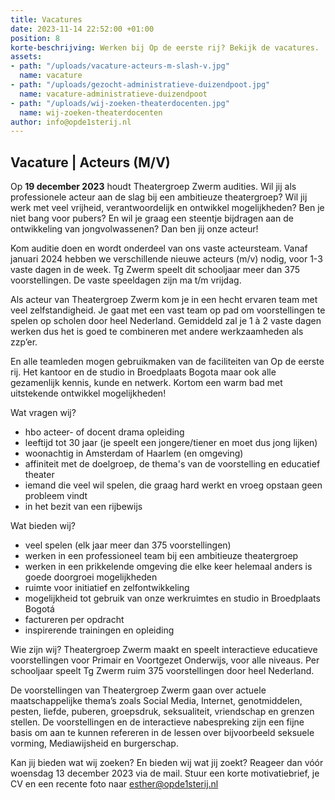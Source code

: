 ```yaml
---
title: Vacatures
date: 2023-11-14 22:52:00 +01:00
position: 8
korte-beschrijving: Werken bij Op de eerste rij? Bekijk de vacatures.
assets:
- path: "/uploads/vacature-acteurs-m-slash-v.jpg"
  name: vacature
- path: "/uploads/gezocht-administratieve-duizendpoot.jpg"
  name: vacature-administratieve-duizendpoot
- path: "/uploads/wij-zoeken-theaterdocenten.jpg"
  name: wij-zoeken-theaterdocenten
author: info@opde1sterij.nl
---
```


## Vacature | Acteurs (M/V)

Op **19 december 2023** houdt Theatergroep Zwerm audities. Wil jij als professionele acteur aan de slag bij een ambitieuze theatergroep? Wil jij werk met veel vrijheid, verantwoordelijk en ontwikkel mogelijkheden? Ben je niet bang voor pubers? En wil je graag een steentje bijdragen aan de ontwikkeling van jongvolwassenen? Dan ben jij onze acteur!

Kom auditie doen en wordt onderdeel van ons vaste acteursteam. Vanaf januari 2024 hebben we verschillende nieuwe acteurs (m/v) nodig, voor 1-3 vaste dagen in de week. Tg Zwerm speelt dit schooljaar meer dan 375 voorstellingen. De vaste speeldagen zijn ma t/m vrijdag.

Als acteur van Theatergroep Zwerm kom je in een hecht ervaren team met veel zelfstandigheid. Je gaat met een vast team op pad om voorstellingen te spelen op scholen door heel Nederland. Gemiddeld zal je 1 à 2 vaste dagen werken dus het is goed te combineren met andere werkzaamheden als zzp’er. 

En alle teamleden mogen gebruikmaken van de faciliteiten van Op de eerste rij. Het kantoor en de studio in Broedplaats Bogota maar ook alle gezamenlijk kennis, kunde en netwerk. Kortom een warm bad met uitstekende ontwikkel mogelijkheden! 

Wat vragen wij?
* hbo acteer- of docent drama opleiding 
* leeftijd tot 30 jaar (je speelt een jongere/tiener en moet dus jong lijken)
* woonachtig in Amsterdam of Haarlem (en omgeving)
* affiniteit met de doelgroep, de thema's van de voorstelling en educatief theater
* iemand die veel wil spelen, die graag hard werkt en vroeg opstaan geen probleem vindt
* in het bezit van een rijbewijs

Wat bieden wij?
* veel spelen (elk jaar meer dan 375 voorstellingen)
* werken in een professioneel team bij een ambitieuze theatergroep
* werken in een prikkelende omgeving die elke keer helemaal anders is 
goede doorgroei mogelijkheden
* ruimte voor initiatief en zelfontwikkeling
* mogelijkheid tot gebruik van onze werkruimtes en studio in Broedplaats Bogotá
* factureren per opdracht
* inspirerende trainingen en opleiding

Wie zijn wij?
Theatergroep Zwerm maakt en speelt interactieve educatieve voorstellingen voor Primair en Voortgezet Onderwijs, voor alle niveaus. Per schooljaar speelt Tg Zwerm ruim 375 voorstellingen door heel Nederland.

De voorstellingen van Theatergroep Zwerm gaan over actuele maatschappelijke thema’s zoals Social Media, Internet, genotmiddelen, pesten, liefde, puberen, groepsdruk, seksualiteit, vriendschap en grenzen stellen.  De voorstellingen en de interactieve nabespreking zijn een fijne basis om aan te kunnen refereren in de lessen over bijvoorbeeld seksuele vorming, Mediawijsheid en burgerschap.

Kan jij bieden wat wij zoeken? En bieden wij wat jij zoekt? Reageer dan vóór woensdag 13 december 2023 via de mail. Stuur een korte motivatiebrief, je CV en een recente foto naar [esther@opde1sterij.nl](mailto:esther@opde1sterij.nl)